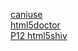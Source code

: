 [caniuse](https://caniuse.com/ciu/about)  
[html5doctor](https://html5doctor.com)  
[P12 html5shiv](https://github.com/aFarkas/html5shiv)  
[]()  
[]()  
[]()  
[]()  
[]()  
[]()  
